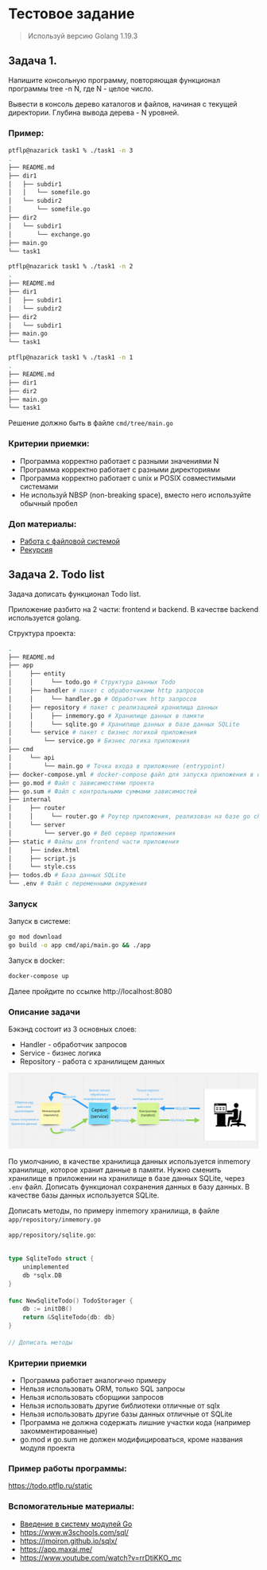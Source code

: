 # Тестовое задание

> Используй версию Golang 1.19.3
## Задача 1.

Напишите консольную программу, повторяющая функционал программы tree -n N, где N - целое число.

Вывести в консоль дерево каталогов и файлов, начиная с текущей директории. Глубина вывода дерева - N уровней.

### Пример:

```bash
ptflp@nazarick task1 % ./task1 -n 3
.
├── README.md
├── dir1
│   ├── subdir1
│   │   └── somefile.go
│   └── subdir2
│       └── somefile.go
├── dir2
│   └── subdir1
│       └── exchange.go
├── main.go
└── task1
```

```bash
ptflp@nazarick task1 % ./task1 -n 2
.
├── README.md
├── dir1
│   ├── subdir1
│   └── subdir2
├── dir2
│   └── subdir1
├── main.go
└── task1

```

```bash
ptflp@nazarick task1 % ./task1 -n 1
.
├── README.md
├── dir1
├── dir2
├── main.go
└── task1
```

Решение должно быть в файле ```cmd/tree/main.go```

### Критерии приемки:
- Программа корректно работает с разными значениями N
- Программа корректно работает с разными директориями
- Программа корректно работает с unix и POSIX совместимыми системами
- Не используй NBSP (non-breaking space), вместо него используйте обычный пробел

### Доп материалы:
- [Работа с файловой системой](https://golangify.com/go/filesystem)
- [Рекурсия](https://gobyexample.com.ru/recursion)

## Задача 2. Todo list

Задача дописать функционал Todo list.

Приложение разбито на 2 части: frontend и backend. В качестве backend используется golang.

Структура проекта:

```bash
.
├── README.md
├── app
│     ├── entity
│     │     └── todo.go # Структура данных Todo
│     ├── handler # пакет с обработчиками http запросов
│     │     └── handler.go # Обработчик http запросов
│     ├── repository # пакет с реализацией хранилища данных
│     │     ├── inmemory.go # Хранилище данных в памяти
│     │     └── sqlite.go # Хранилище данных в базе данных SQLite
│     └── service # пакет с бизнес логикой приложения
│         └── service.go # Бизнес логика приложения
├── cmd
│     └── api
│         └── main.go # Точка входа в приложение (entrypoint)
├── docker-compose.yml # docker-compose файл для запуска приложения в docker
├── go.mod # Файл с зависимостями проекта
├── go.sum # Файл с контрольными суммами зависимостей
├── internal
│     ├── router
│     │     └── router.go # Роутер приложения, реализован на базе go chi
│     └── server
│         └── server.go # Веб сервер приложения
├── static # Файлы для frontend части приложения
│     ├── index.html
│     ├── script.js
│     └── style.css
├── todos.db # База данных SQLite
└── .env # Файл с переменными окружения
```

### Запуск

Запуск в системе:
```bash
go mod download
go build -o app cmd/api/main.go && ./app
```

Запуск в docker:
```bash
docker-compose up
```

Далее пройдите по ссылке http://localhost:8080

### Описание задачи

Бэкэнд состоит из 3 основных слоев:
- Handler - обработчик запросов
- Service - бизнес логика
- Repository - работа с хранилищем данных

![img.png](img.png)

По умолчанию, в качестве хранилища данных используется inmemory хранилище, которое хранит данные в памяти.
Нужно сменить хранилище в приложении на хранилище в базе данных SQLite, через ```.env``` файл.
Дописать функционал сохранения данных в базу данных. В качестве базы данных используется SQLite.

Дописать методы, по примеру inmemory хранилища, в файле ```app/repository/inmemory.go```

```app/repository/sqlite.go```:
```go

type SqliteTodo struct {
	unimplemented
	db *sqlx.DB
}

func NewSqliteTodo() TodoStorager {
	db := initDB()
	return &SqliteTodo{db: db}
}

// Дописать методы
```

### Критерии приемки
- Программа работает аналогично примеру
- Нельзя использовать ORM, только SQL запросы
- Нельзя использовать сборщики запросов
- Нельзя использовать другие библиотеки отличные от sqlx
- Нельзя использовать другие базы данных отличные от SQLite
- Программа не должна содержать лишние участки кода (например закомментированные)
- go.mod и go.sum не должен модифицироваться, кроме названия модуля проекта

### Пример работы программы:

https://todo.ptflp.ru/static

### Вспомогательные материалы:
- [Введение в систему модулей Go](https://habr.com/ru/articles/421411/)
- https://www.w3schools.com/sql/
- https://jmoiron.github.io/sqlx/
- https://app.maxai.me/
- https://www.youtube.com/watch?v=rrDtiKKO_mc